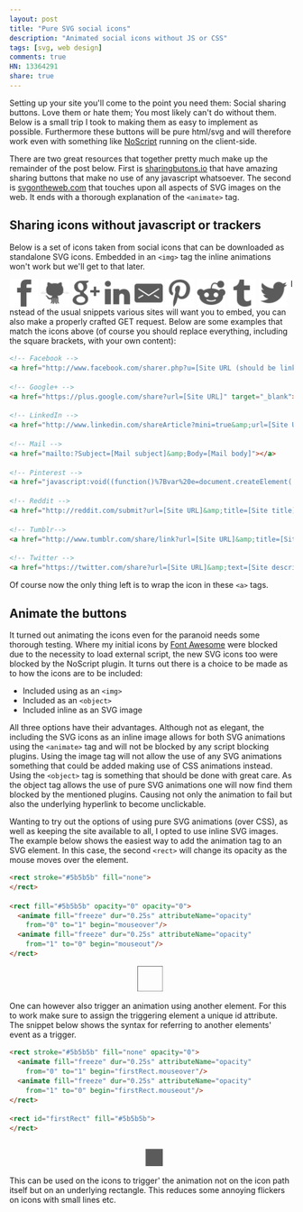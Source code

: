 ```yaml
---
layout: post
title: "Pure SVG social icons"
description: "Animated social icons without JS or CSS"
tags: [svg, web design]
comments: true
HN: 13364291
share: true
---
```


Setting up your site you'll come to the point you need them: Social sharing buttons. Love them or hate them; You most likely can't do without them. Below is a small trip I took to making them as easy to implement as possible. Furthermore these buttons will be pure html/svg and will therefore work even with something like [NoScript](https://noscript.net/) running on the client-side.

There are two great resources that together pretty much make up the remainder of the post below. First is [sharingbutons.io](http://sharingbuttons.io/) that have amazing sharing buttons that make no use of any javascript whatsoever. The second is [svgontheweb.com](https://svgontheweb.com/) that touches upon all aspects of SVG images on the web. It ends with a thorough explanation of the ``<animate>`` tag.



## Sharing icons without javascript or trackers

Below is a set of icons taken from social icons that can be downloaded as standalone SVG icons. Embedded in an ``<img>`` tag the inline animations won't work but we'll get to that later.

<a href="/assets/social/facebook.svg" download><img style="float:left; margin-right: 1%;" width="10%" src="/assets/social/facebook.svg"></a>
<a href="/assets/social/github.svg" download><img style="float:left; margin-right: 1%;" width="10%" src="/assets/social/github.svg"></a>
<a href="/assets/social/google.svg" download><img style="float:left; margin-right: 1%;" width="10%" src="/assets/social/google.svg"></a>
<a href="/assets/social/linkedin.svg" download><img style="float:left; margin-right: 1%;" width="10%" src="/assets/social/linkedin.svg"></a>
<a href="/assets/social/mail.svg" download><img style="float:left; margin-right: 1%;" width="10%" src="/assets/social/mail.svg"></a>
<a href="/assets/social/pinterest.svg" download><img style="float:left; margin-right: 1%;" width="10%" src="/assets/social/pinterest.svg"></a>
<a href="/assets/social/reddit.svg" download><img style="float:left; margin-right: 1%;" width="10%" src="/assets/social/reddit.svg"></a>
<a href="/assets/social/tumbler.svg" download><img style="float:left; margin-right: 1%;" width="10%" src="/assets/social/tumbler.svg"></a>
<a href="/assets/social/twitter.svg" download><img style="float:left; margin-right: 1%;" width="10%" src="/assets/social/twitter.svg"></a>

Instead of the usual snippets various sites will want you to embed, you can also make a properly crafted GET request. Below are some examples that match the icons above (of course you should replace everything, including the square brackets, with your own content):

```html
<!-- Facebook -->
<a href="http://www.facebook.com/sharer.php?u=[Site URL (should be linked on facebook)]" target="_blank"></a>

<!-- Google+ -->
<a href="https://plus.google.com/share?url=[Site URL]" target="_blank"></a>

<!-- LinkedIn -->
<a href="http://www.linkedin.com/shareArticle?mini=true&amp;url=[Site URL]" target="_blank"></a>

<!-- Mail -->
<a href="mailto:?Subject=[Mail subject]&amp;Body=[Mail body]"></a>

<!-- Pinterest -->
<a href="javascript:void((function()%7Bvar%20e=document.createElement('script');e.setAttribute('type','text/javascript');e.setAttribute('charset','UTF-8');e.setAttribute('src','http://assets.pinterest.com/js/pinmarklet.js?r='+Math.random()*99999999);document.body.appendChild(e)%7D)());"></a>

<!-- Reddit -->
<a href="http://reddit.com/submit?url=[Site URL]&amp;title=[Site title]" target="_blank"></a>

<!-- Tumblr-->
<a href="http://www.tumblr.com/share/link?url=[Site URL]&amp;title=[Site title]" target="_blank"></a>

<!-- Twitter -->
<a href="https://twitter.com/share?url=[Site URL]&amp;text=[Site description]&amp;hashtags=[Site hashtags]" target="_blank"></a>
```

Of course now the only thing left is to wrap the icon in these ``<a>`` tags.



## Animate the buttons

It turned out animating the icons even for the paranoid needs some thorough testing. Where my initial icons by [Font Awesome](http://fontawesome.io/) were blocked due to the necessity to load external script, the new SVG icons too were blocked by the NoScript plugin. It turns out there is a choice to be made as to how the icons are to be included:

* Included using as an ``<img>``
* Included as an ``<object>``
* Included inline as an SVG image

All three options have their advantages. Although not as elegant, the including the SVG icons as an inline image allows for both SVG animations using the ``<animate>`` tag and will not be blocked by any script blocking plugins. Using the image tag will not allow the use of any SVG animations something that could be added making use of CSS animations instead. Using the ``<object>`` tag is something that should be done with great care. As the object tag allows the use of pure SVG animations one will now find them blocked by the mentioned plugins. Causing not only the animation to fail but also the underlying hyperlink to become unclickable.

Wanting to try out the options of using pure SVG animations (over CSS), as well as keeping the site available to all, I opted to use inline SVG images. The example below shows the easiest way to add the animation tag to an SVG element. In this case, the second ``<rect>`` will change its opacity as the mouse moves over the element.

```html
<rect stroke="#5b5b5b" fill="none">
</rect>

<rect fill="#5b5b5b" opacity="0" opacity="0">
  <animate fill="freeze" dur="0.25s" attributeName="opacity" 
    from="0" to="1" begin="mouseover"/>
  <animate fill="freeze" dur="0.25s" attributeName="opacity" 
    from="1" to="0" begin="mouseout"/>
</rect>
```

<svg xmlns="http://www.w3.org/2000/svg" style="margin-left: 45%" version="1.1" width="9%" viewBox="0 0 24 24" xml:space="preserve"> 
  <rect stroke="#5b5b5b" fill="none" width="24" height="24">
  </rect>

  <rect fill="#5b5b5b" width="24" height="24" opacity="0">
    <animate fill="freeze" dur="0.25s" attributeName="opacity" from="0" to="1" begin="mouseover"/>
    <animate fill="freeze" dur="0.25s" attributeName="opacity" from="1" to="0" begin="mouseout"/>
  </rect>
</svg>

One can however also trigger an animation using another element. For this to work make sure to assign the triggering element a unique id attribute. The snippet below shows the syntax for referring to another elements' event as a trigger.

```html
<rect stroke="#5b5b5b" fill="none" opacity="0">
  <animate fill="freeze" dur="0.25s" attributeName="opacity" 
    from="0" to="1" begin="firstRect.mouseover"/>
  <animate fill="freeze" dur="0.25s" attributeName="opacity" 
    from="1" to="0" begin="firstRect.mouseout"/>
</rect>

<rect id="firstRect" fill="#5b5b5b">
</rect>
```

<svg xmlns="http://www.w3.org/2000/svg" style="margin-left: 45%" version="1.1" width="9%" viewBox="0 0 24 24" xml:space="preserve"> 
  <rect stroke="#5b5b5b" fill="none" width="16" height="16" opacity="0">
    <animate fill="freeze" dur="0.25s" attributeName="opacity" from="0" to="1" begin="firstRect.mouseover"/>
    <animate fill="freeze" dur="0.25s" attributeName="opacity" from="1" to="0" begin="firstRect.mouseout"/>
  </rect>

  <rect id="firstRect" stroke-width="0.5pt" stroke="#5b5b5b" fill="#5b5b5b" x="8" y="8" width="16" height="16">
  </rect>
</svg>

This can be used on the icons to trigger' the animation not on the icon path itself but on an underlying rectangle. This reduces some annoying flickers on icons with small lines etc. 


